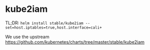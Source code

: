 # kube2iam

TL;DR:
`helm install stable/kube2iam --set=host.iptables=true,host.interface=cali+`


We use the upstream https://github.com/kubernetes/charts/tree/master/stable/kube2iam

